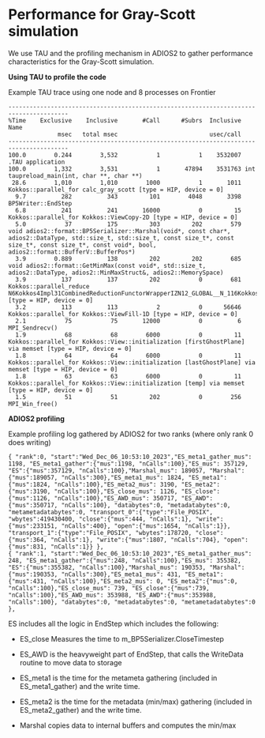 # Performance for Gray-Scott simulation

We use TAU and the profiling mechanism in ADIOS2 to gather performance characteristics for the Gray-Scott simulation.

**Using TAU to profile the code**

Example TAU trace using one node and 8 processes on Frontier
```
---------------------------------------------------------------------------------------
%Time    Exclusive    Inclusive       #Call      #Subrs  Inclusive Name
              msec   total msec                          usec/call
---------------------------------------------------------------------------------------
100.0        0.244        3,532           1           1    3532007 .TAU application
100.0        1,332        3,531           1       47894    3531763 int taupreload_main(int, char **, char **)
 28.6        1,010        1,010        1000           1       1011 Kokkos::parallel_for calc_gray_scott [type = HIP, device = 0]
  9.7          282          343         101        4048       3398 BP5Writer::EndStep
  6.8          241          241       16000           0         15 Kokkos::parallel_for Kokkos::ViewCopy-2D [type = HIP, device = 0]
  5.0           37          175         303         202        579 void adios2::format::BP5Serializer::Marshal(void*, const char*, adios2::DataType, std::size_t, std::size_t, const size_t*, const size_t*, const size_t*, const void*, bool, adios2::format::BufferV::BufferPos*)
  3.9        0.889          138         202         202        685 void adios2::format::GetMinMax(const void*, std::size_t, adios2::DataType, adios2::MinMaxStruct&, adios2::MemorySpace)
  3.9          137          137         202           0        681 Kokkos::parallel_reduce N6Kokkos4Impl31CombinedReductionFunctorWrapperIZN12_GLOBAL__N_116KokkosMinMaxImplIdEEvPKT_mRS4_S7_EUliRdS8_E_NS_9HostSpaceEJNS_3MaxIdSA_EENS_3MinIdSA_EEEEE [type = HIP, device = 0]
  3.2          113          113           2           0      56646 Kokkos::parallel_for Kokkos::ViewFill-1D [type = HIP, device = 0]
  2.1           75           75       12000           0          6 MPI_Sendrecv()
  1.9           68           68        6000           0         11 Kokkos::parallel_for Kokkos::View::initialization [firstGhostPlane] via memset [type = HIP, device = 0]
  1.8           64           64        6000           0         11 Kokkos::parallel_for Kokkos::View::initialization [lastGhostPlane] via memset [type = HIP, device = 0]
  1.8           63           63        6000           0         11 Kokkos::parallel_for Kokkos::View::initialization [temp] via memset [type = HIP, device = 0]
  1.5           51           51         202           0        256 MPI_Win_free()
```

**ADIOS2 profiling**

Example profiling log gathered by ADIOS2 for two ranks (where only rank 0 does writing)
```
{ "rank":0, "start":"Wed_Dec_06_10:53:10_2023","ES_meta1_gather_mus": 1198, "ES_meta1_gather":{"mus":1198, "nCalls":100},"ES_mus": 357129, "ES":{"mus":357129, "nCalls":100},"Marshal_mus": 189057, "Marshal":{"mus":189057, "nCalls":300},"ES_meta1_mus": 1824, "ES_meta1":{"mus":1824, "nCalls":100},"ES_meta2_mus": 3190, "ES_meta2":{"mus":3190, "nCalls":100},"ES_close_mus": 1126, "ES_close":{"mus":1126, "nCalls":100},"ES_AWD_mus": 350717, "ES_AWD":{"mus":350717, "nCalls":100}, "databytes":0, "metadatabytes":0, "metametadatabytes":0, "transport_0":{"type":"File_POSIX", "wbytes":419430400, "close":{"mus":444, "nCalls":1}, "write":{"mus":233151, "nCalls":400}, "open":{"mus":1654, "nCalls":1}}, "transport_1":{"type":"File_POSIX", "wbytes":178720, "close":{"mus":364, "nCalls":1}, "write":{"mus":1807, "nCalls":704}, "open":{"mus":831, "nCalls":1}} },
{ "rank":1, "start":"Wed_Dec_06_10:53:10_2023","ES_meta1_gather_mus": 248, "ES_meta1_gather":{"mus":248, "nCalls":100},"ES_mus": 355382, "ES":{"mus":355382, "nCalls":100},"Marshal_mus": 190353, "Marshal":{"mus":190353, "nCalls":300},"ES_meta1_mus": 431, "ES_meta1":{"mus":431, "nCalls":100},"ES_meta2_mus": 0, "ES_meta2":{"mus":0, "nCalls":100},"ES_close_mus": 739, "ES_close":{"mus":739, "nCalls":100},"ES_AWD_mus": 353988, "ES_AWD":{"mus":353988, "nCalls":100}, "databytes":0, "metadatabytes":0, "metametadatabytes":0 },
```

ES includes all the logic in EndStep which includes the following:
* ES_close
Measures the time to m_BP5Serializer.CloseTimestep

* ES_AWD is the heavyweight part of EndStep, that calls the WriteData routine to move data to storage

* ES_meta1 is the time for the metameta gathering (included in ES_meta1_gather) and the write time.

* ES_meta2 is the time for the metadata (min/max) gathering (included in ES_meta2_gather) and the write time.

* Marshal copies data to internal buffers and computes the min/max
